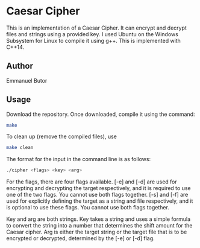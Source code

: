 # Caesar Cipher

This is an implementation of a Caesar Cipher. It can encrypt and decrypt files and strings using a provided key.
I used Ubuntu on the Windows Subsystem for Linux to compile it using g++. This is implemented with C++14.

## Author

Emmanuel Butor

## Usage

Download the repository. Once downloaded, compile it using the command: 
```bash
make
```
To clean up (remove the compiled files), use
```bash
make clean
```

The format for the input in the command line is as follows:
```bash
./cipher <flags> <key> <arg>
```
For the flags, there are four flags available. [-e] and [-d] are used for encrypting and decrypting the target respectively, and it is required to use one of the two flags. You cannot use both flags together. [-s] and [-f] are used for explicitly defining the target as a string and file respectively, and it is optional to use these flags. You cannot use both flags together.

Key and arg are both strings. Key takes a string and uses a simple formula to convert the string into a number that determines the shift amount for the Caesar cipher. Arg is either the target string or the target file that is to be encrypted or decrypted, determined by the [-e] or [-d] flag.